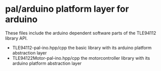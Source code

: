 # pal/arduino platform layer for arduino

These files include the arduino dependent software parts of the TLE94112 library API.

* TLE94112-pal-ino.hpp/cpp the basic library with its arduino platform abstraction layer
* TLE94122Motor-pal-ino.hpp/cpp the motorcontroller library with its arduino platform abstraction layer
